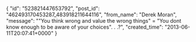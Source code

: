  {
   "id": "523821447653792",
   "post_id": "462493170453287_483918211644116",
   "from_name": "Derek Moran",
   "message": "\"You think wrong and value the wrong things\" = \"You dont know enough to be aware of your choices\". . .?",
   "created_time": "2013-06-11T20:07:41+0000"
 }
